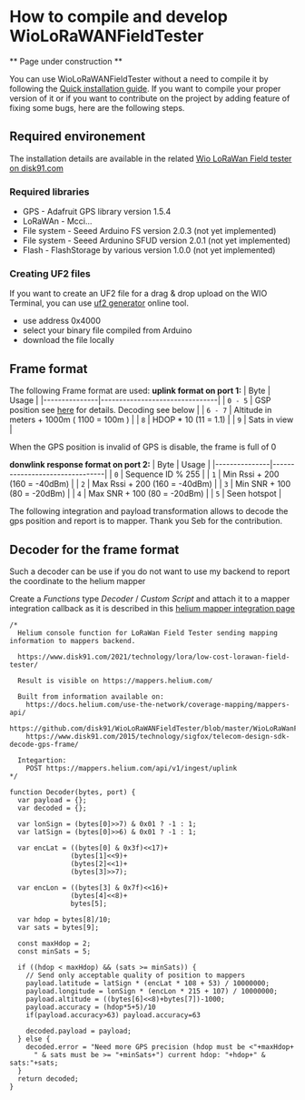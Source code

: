 # How to compile and develop WioLoRaWANFieldTester

** Page under construction **

You can use WioLoRaWANFieldTester without a need to compile it by following the [Quick installation guide](SETUP.md). If you want to compile your proper version of it or if you want to contribute on the project by adding feature of fixing some bugs, here are the following steps.

## Required environement

The installation details are available in the related [Wio LoRaWan Field tester on disk91.com](https://www.disk91.com/?p=5187) 

### Required libraries
* GPS - Adafruit GPS library version 1.5.4
* LoRaWAn - Mcci...
* File system - Seeed Arduino FS version 2.0.3 (not yet implemented)
* File system - Seeed Ardunino SFUD version 2.0.1 (not yet implemented)
* Flash - FlashStorage by various version 1.0.0 (not yet implemented)


### Creating UF2 files

If you want to create an UF2 file for a drag & drop upload on the WIO Terminal, you can use [uf2 generator](https://seeedjp.github.io/uf2/) online tool. 
* use address 0x4000
* select your binary file compiled from Arduino
* download the file locally


## Frame format

The following Frame format are used:
**uplink format on port 1:**
| Byte          | Usage                          |
|---------------|--------------------------------|
| `0 - 5`       | GSP position see [here](https://www.disk91.com/2015/technology/sigfox/telecom-design-sdk-decode-gps-frame/) for details. Decoding see below |
| `6 - 7`       | Altitude in meters + 1000m ( 1100 = 100m ) |
| `8`           | HDOP * 10 (11 = 1.1) |
| `9`           | Sats in view |

When the GPS position is invalid of GPS is disable, the frame is full of 0

**donwlink response format on port 2:**
| Byte          | Usage                          |
|---------------|--------------------------------|
| `0`           | Sequence ID % 255              |
| `1`           | Min Rssi + 200 (160 = -40dBm)  |
| `2`           | Max Rssi + 200 (160 = -40dBm)  |
| `3`           | Min SNR + 100 (80 = -20dBm)    |
| `4`           | Max SNR + 100 (80 = -20dBm)    |
| `5`           | Seen hotspot                   |


The following integration and payload transformation allows to decode the gps position and report is to mapper. Thank you Seb for the contribution.

## Decoder for the frame format

Such a decoder can be use if you do not want to use my backend to report the coordinate to the helium mapper

Create a _Functions_ type _Decoder_ / _Custom Script_ and attach it to a mapper integration callback as it is described in this [helium mapper integration page](https://docs.helium.com/use-the-network/coverage-mapping/mappers-quickstart/)

```
/*
  Helium console function for LoRaWan Field Tester sending mapping information to mappers backend.

  https://www.disk91.com/2021/technology/lora/low-cost-lorawan-field-tester/

  Result is visible on https://mappers.helium.com/

  Built from information available on:
    https://docs.helium.com/use-the-network/coverage-mapping/mappers-api/
    https://github.com/disk91/WioLoRaWANFieldTester/blob/master/WioLoRaWanFieldTester.ino
    https://www.disk91.com/2015/technology/sigfox/telecom-design-sdk-decode-gps-frame/

  Integartion:
    POST https://mappers.helium.com/api/v1/ingest/uplink
*/

function Decoder(bytes, port) { 
  var payload = {};
  var decoded = {};
  
  var lonSign = (bytes[0]>>7) & 0x01 ? -1 : 1;
  var latSign = (bytes[0]>>6) & 0x01 ? -1 : 1;
  
  var encLat = ((bytes[0] & 0x3f)<<17)+
               (bytes[1]<<9)+
               (bytes[2]<<1)+
               (bytes[3]>>7);

  var encLon = ((bytes[3] & 0x7f)<<16)+
               (bytes[4]<<8)+
               bytes[5];
  
  var hdop = bytes[8]/10;
  var sats = bytes[9];
  
  const maxHdop = 2;
  const minSats = 5;
  
  if ((hdop < maxHdop) && (sats >= minSats)) {
    // Send only acceptable quality of position to mappers
    payload.latitude = latSign * (encLat * 108 + 53) / 10000000;
    payload.longitude = lonSign * (encLon * 215 + 107) / 10000000;  
    payload.altitude = ((bytes[6]<<8)+bytes[7])-1000;
    payload.accuracy = (hdop*5+5)/10
    if(payload.accuracy>63) payload.accuracy=63

    decoded.payload = payload;
  } else {
    decoded.error = "Need more GPS precision (hdop must be <"+maxHdop+
      " & sats must be >= "+minSats+") current hdop: "+hdop+" & sats:"+sats;
  }
  return decoded;
}

```

